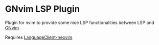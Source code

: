 # GNvim LSP Plugin

Plugin for nvim to provide some nice LSP functionalities between LSP and [GNvim](https://github.com/vhakulinen/gnvim).

Requires [LanguageClient-neovim](https://github.com/autozimu/LanguageClient-neovim)
